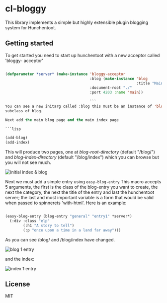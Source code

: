 # cl-bloggy

This library implements a simple but highly extensible plugin blogging system for
Hunchentoot.

## Getting started

To get started you need to start up hunchentoot with a new acceptor called 'bloggy-
acceptor'

```lisp

(defparameter *server* (make-instance 'bloggy-acceptor
                                      :blog (make-instance 'blog
                                                           :title "Main")
                                      :document-root "./"
                                      :port 4203 :name 'main))
                                      
                                      ```
You can see a new initarg called :blog this must be an instance of 'blog or a
subclass of blog.

Next add the main blog page and the main index page

```lisp

(add-blog)
(add-index)

```
This will produce two pages, one at *blog-root-directory* (default "/blog/") and
*blog-index-directory* (default "/blog/index") which you can browse but you will not
see much.

![initial index & blog](https://imgur.com/IZ2agj3.png)

Next we must add a simple entry using `easy-blog-entry`
This macro accepts 5 arguments, the first is the class of the blog-entry you want
to create, the next the category, the next the title of the entry and last the
hunchentoot server; the last and most important variable is a form that
would be valid when passed to spinnerets 'with-html'. Here is an example:

```lisp

(easy-blog-entry (blog-entry "general" "entry1" *server*)
  (:div :class "elp"
        (:h1 "A story to tell")
        (:p "once upon a time in a land far away")))

```
As you can see /blog/ and /blog/index have changed.

![blog 1 entry](https://imgur.com/ULUx26I.png)

and the index:

![index 1 entry](https://imgur.com/QOFntiK.png)


## License

MIT

